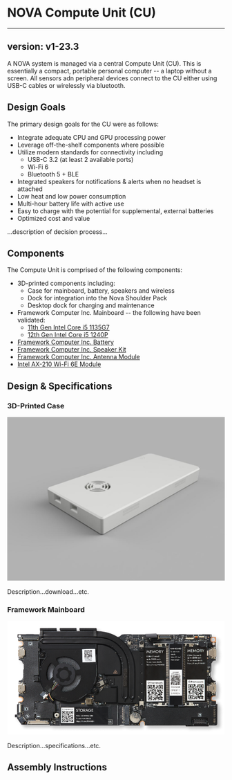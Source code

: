 # NOVA Compute Unit (CU)

---
version: v1-23.3
---

A NOVA system is managed via a central Compute Unit (CU). This is essentially a compact, portable personal computer -- a laptop without a screen. All sensors adn peripheral devices connect to the CU either using USB-C cables or wirelessly via bluetooth.

## Design Goals

The primary design goals for the CU were as follows:

  - Integrate adequate CPU and GPU processing power
  - Leverage off-the-shelf components where possible
  - Utilize modern standards for connectivity including
    + USB-C 3.2 (at least 2 available ports)
    + Wi-Fi 6
    + Bluetooth 5 + BLE
  - Integrated speakers for notifications & alerts when no headset is attached
  - Low heat and low power consumption
  - Multi-hour battery life with active use
  - Easy to charge with the potential for supplemental, external batteries
  - Optimized cost and value

...description of decision process...

## Components

The Compute Unit is comprised of the following components:

  - 3D-printed components including:
    + Case for mainboard, battery, speakers and wireless
    + Dock for integration into the Nova Shoulder Pack
    + Desktop dock for charging and maintenance
  - Framework Computer Inc. Mainboard -- the following have been validated:
    + [11th Gen Intel Core i5 1135G7](https://frame.work/products/mainboard?v=FRANFG000A)
    + [12th Gen Intel Core i5 1240P](https://frame.work/products/mainboard-12th-gen-intel-core?v=FRANGACP04)
  - [Framework Computer Inc. Battery](https://frame.work/products/battery)
  - [Framework Computer Inc. Speaker Kit](https://frame.work/products/speaker-kit?v=FRANBXFG03)
  - [Framework Computer Inc. Antenna Module](https://frame.work/products/antenna-module?v=FRANBA0001)
  - [Intel AX-210 Wi-Fi 6E Module](https://frame.work/products/intel-wi-fi-6e-ax210-no-vpro)


## Design & Specifications

### 3D-Printed Case

![3D Rendering of NOVA CU Case](../_images/nova-cu-v1-case1.jpg)

Description...download...etc.

### Framework Mainboard

![Image of Framework Computer Inc. Mainboard](../_images/framework-mainboard.png)

Description...specifications...etc.

## Assembly Instructions

